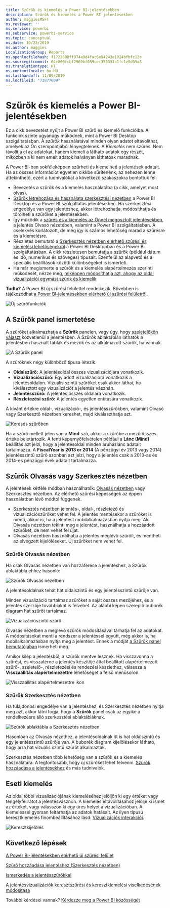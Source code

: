 ```yaml
---
title: Szűrők és kiemelés a Power BI-jelentésekben
description: Szűrők és kiemelés a Power BI-jelentésekben
author: maggiesMSFT
ms.reviewer: ''
ms.service: powerbi
ms.subservice: powerbi-service
ms.topic: conceptual
ms.date: 10/23/2019
ms.author: maggies
LocalizationGroup: Reports
ms.openlocfilehash: f1722690ff974a9d4fac6e94243e1024bfbfc12e
ms.sourcegitcommit: 64c860fcbf2969bf089cec358331a1fc1e0d39a8
ms.translationtype: HT
ms.contentlocale: hu-HU
ms.lasthandoff: 11/09/2019
ms.locfileid: "73877609"
---
```

# <a name="filters-and-highlighting-in-power-bi-reports"></a>Szűrők és kiemelés a Power BI-jelentésekben
 Ez a cikk bevezetést nyújt a Power BI szűrő és kiemelő funkcióiba. A funkciók szinte ugyanúgy működnek, mint a Power BI Desktop szolgáltatásban. A *szűrők* használatával minden olyan adatot eltávolíthat, amelyek az Ön szempontjából lényegtelenek. A *Kiemelés* nem szűrés. Nem távolítja el az adatokat, hanem kiemeli a látható adatok egy részét, miközben a ki nem emelt adatok halványan láthatóak maradnak.

A Power BI-ban sokféleképpen szűrheti és kiemelheti a jelentések adatait. Ha az összes információt egyetlen cikkbe sűrítenénk, az nehezen lenne áttekinthető, ezért a tudnivalókat a következő szakaszokra bontottuk fel:

* Bevezetés a szűrők és a kiemelés használatába (a cikk, amelyet most olvas).
* [Szűrők létrehozása és használata szerkesztési nézetben](power-bi-report-add-filter.md) a Power BI Desktop és a Power BI szolgáltatás jelentéseiben. Ha szerkesztési engedélye van egy jelentéshez, akkor létrehozhatja, módosíthatja és törölheti a szűrőket a jelentésekben.
* Így működik a [szűrés és a kiemelés az Önnel megosztott jelentésekben,](consumer/end-user-interactions.md) a jelentés Olvasó nézetében, valamint a Power BI szolgáltatásban. A cselekvés korlátozott, de még így is számos lehetőség marad a szűrésre és a kiemelésre.  
* Részletes bemutató a [Szerkesztés nézetben elérhető szűrési és kiemelési lehetőségekről](power-bi-report-add-filter.md) a Power BI Desktopban és a Power BI szolgáltatásban. A cikk részletesen bemutatja a szűrők (például dátum és idő, numerikus és szöveges) típusait. Ezenfelül az alapvető és a speciális beállítások közötti különbségeket is ismerteti.
* Ha már megismerte a szűrők és a kiemelés alapértelmezés szerinti működését, nézze meg, [miképpen módosíthatja azt, ahogy az oldal vizualizációi egymást szűrik és kiemelik](service-reports-visual-interactions.md)

**Tudta?** A Power BI új szűrési felülettel rendelkezik. Bővebben is tájékozódhat [a Power BI-jelentésekben elérhető új szűrési felületről](power-bi-report-filter.md).

![Új szűrőfunkciók](media/power-bi-reports-filters-and-highlighting/power-bi-filter-reading.png)


## <a name="intro-to-the-filters-pane"></a>A Szűrők panel ismertetése

A szűrőket alkalmazhatja a **Szűrők** panelen, vagy úgy, hogy [szeletelőkön választ](visuals/power-bi-visualization-slicers.md) közvetlenül a jelentésben. A Szűrők ablaktáblán láthatók a jelentésben használt táblák és mezők és az alkalmazott szűrők, ha vannak. 

![A Szűrők panel](media/power-bi-reports-filters-and-highlighting/power-bi-add-filter-reading-view.png)

A szűrőknek négy különböző típusa létezik.

- **Oldalszűrő:** A jelentésoldal összes vizualizációjára vonatkozik.     
- **Vizualizációszűrő:** Egy adott vizualizációra vonatkozik a jelentésoldalon. Vizuális szintű szűrőket csak akkor láthat, ha kiválasztott egy vizualizációt a jelentés vásznán.    
- **Jelentésszűrő:** A jelentés összes oldalára vonatkozik.    
- **Részletezési szűrő:** A jelentés egyetlen entitására vonatkozik.    

A kívánt értékre oldal-, vizualizáció-, és jelentésszűrőkben, valamint Olvasó vagy Szerkesztő nézetben kereshet, majd kiválaszthatja azt. 

![Keresés szűrőben](media/power-bi-reports-filters-and-highlighting/power-bi-search-filter.png)

Ha a szűrő mellett jelen van a **Mind** szó, akkor a szűrőbe a mező összes értéke beletartozik.  A fenti képernyőfelvételen például a **Lánc (Mind)** beállítás azt jelzi, hogy a jelentésoldal minden áruházlánc adatait tartalmazza.  A **FiscalYear is 2013 or 2014** (A pénzügyi év 2013 vagy 2014) jelentésszintű szűrő azonban azt jelzi, hogy a jelentés csak a 2013-as és 2014-es pénzügyi évek adatait tartalmazza.

## <a name="filters-in-reading-or-editing-view"></a>Szűrők Olvasás vagy Szerkesztés nézetben
A jelentések kétféle módban használhatók: [Olvasás nézetben](consumer/end-user-reading-view.md) vagy Szerkesztés nézetben. Az elérhető szűrési képességek az éppen használatban lévő módtól függenek.

* Szerkesztés nézetben jelentés-, oldal-, részletező és vizualizációszűrőket vehet fel. A jelentés mentésekor a szűrőket is menti, akkor is, ha a jelentést mobilalkalmazásban nyitja meg. Aki Olvasás nézetben tekinti meg a jelentést, használhatja a hozzáadott szűrőket, de nem vehet fel újat.
* Olvasás nézetben használhatja a jelentés meglévő szűrőit, és mentheti az elvégzett kijelöléseket. Új szűrőket nem vehet fel.

### <a name="filters-in-reading-view"></a>Szűrők Olvasás nézetben
Ha csak Olvasás nézetben van hozzáférése a jelentéshez, a Szűrők ablaktábla ehhez hasonló:

![Szűrők Olvasás nézetben](media/power-bi-reports-filters-and-highlighting/power-bi-filter-reading-view.png)

A jelentésoldalnak tehát hat oldalszintű és egy jelentésszintű szűrője van.

Minden vizualizáció tartalmaz szűrőket a saját összes mezőjéhez, és a jelentés szerzője továbbiakat is felvehet. Az alábbi képen szereplő buborék diagram hat szűrőt tartalmaz.

![Vizualizációszintű szűrő](media/power-bi-reports-filters-and-highlighting/power-bi-filter-visual-level.png)

Olvasás nézetben a meglévő szűrők módosításával tárhatja fel az adatokat. A módosításokat menti a rendszer a jelentéssel együtt, még akkor is, ha mobilalkalmazásban nyitja meg a jelentést. Ennek a módját [a Szűrők panel bemutatójában](consumer/end-user-report-filter.md) ismerheti meg.

Amikor kilép a jelentésből, a szűrők mentve lesznek. Ha visszavonná a szűrést, és visszatérne a jelentés készítője által beállított alapértelmezett szűrő-, szeletelő-, részletezési és rendezési készlethez, válassza a **Visszaállítás alapértelmezettre** lehetőséget a felső menüsoron.

![Visszaállítás alapértelmezettre ikon](media/power-bi-reports-filters-and-highlighting/power-bi-reset-to-default.png)

### <a name="filters-in-editing-view"></a>Szűrők Szerkesztés nézetben
Ha tulajdonosi engedélye van a jelentéshez, és Szerkesztés nézetben nyitja meg azt, akkor látni fogja, hogy a **Szűrők** panel csak az egyike a rendelkezésre álló szerkesztési ablaktábláknak.

![Szűrők ablaktábla a Szerkesztés nézetben](media/power-bi-reports-filters-and-highlighting/power-bi-add-filter-editing-view.png)

Hasonlóan az Olvasás nézethez, a jelentésoldalnak itt is hat oldalszintű és egy jelentésszintű szűrője van. A buborék diagram kijelölésekor látható, hogy arra hat vizuális szintű szűrőt alkalmaztak.

Szerkesztés nézetben több lehetőség van a szűrők és a kiemelés használatára. A legfontosabb, hogy új szűrőket lehet felvenni. [Szűrők hozzáadása a jelentésekhez](power-bi-report-add-filter.md) és más tudnivalók.

## <a name="ad-hoc-highlighting"></a>Eseti kiemelés
Az oldal többi vizualizációjának kiemeléséhez jelöljön ki egy értéket vagy tengelyfeliratot a jelentésvásznon. A kiemelés eltávolításához jelölje ki ismét az értéket, vagy válasszon ki egy üres helyet a vizualizációban. A kiemeléssel gyorsan feltárhatja az adatok hatásait. Az ilyen típusú keresztkiemelés finombeállításához lásd: [Vizualizációk interakciói](service-reports-visual-interactions.md).

![Keresztkijelölés](media/power-bi-reports-filters-and-highlighting/power-bi-adhoc-filter.gif)


## <a name="next-steps"></a>Következő lépések

[A Power BI-jelentésekben elérhető új szűrési felület](power-bi-report-filter.md)

[Szűrő hozzáadása jelentéshez (Szerkesztés nézetben)](power-bi-report-add-filter.md)

[Ismerkedés a jelentésszűrőkkel](consumer/end-user-report-filter.md)

[A jelentésvizualizációk keresztszűrési és keresztkiemelési viselkedésének módosítása](consumer/end-user-interactions.md)

További kérdései vannak? [Kérdezze meg a Power BI közösségét](https://community.powerbi.com/)

